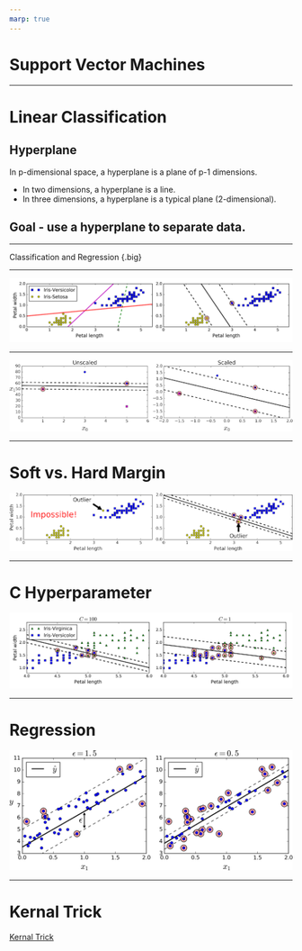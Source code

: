 ```yaml
---
marp: true
---
```


# Support Vector Machines
<!--
Support vector machines (SVM) can be used for both classification and regression tasks, but classification is far more common. In this lecture, we will focus on using SVM for classification. The lab also focuses mainly on classification, but does include a regression example. 
-->

---

# Linear Classification 
## Hyperplane 
In p-dimensional space, a hyperplane is a plane of p-1 dimensions. 

* In two dimensions, a hyperplane is a line. 
* In three dimensions, a hyperplane is a typical plane (2-dimensional).

## Goal - use a hyperplane to separate data. 
<!--

-->

---

Classification and Regression {.big}

---

![](res/supvecmac01.png)

<!--
Image Details:
* [supvecmac01.png](http://www.oreilly.com): Unlicensed
-->
---

![](res/supvecmac02.png)

<!--
Image Details:
* [supvecmac02.png](http://www.oreilly.com): Unlicensed
-->
---

# Soft vs. Hard Margin

![](res/supvecmac03.png)

<!--
Image Details:
* [supvecmac03.png](http://www.oreilly.com): Unlicensed
-->
---

# C Hyperparameter

![](res/supvecmac04.png)

<!--
Smaller values allow more data in the highway and create wider highways.

Image Details:
* [supvecmac04.png](http://www.oreilly.com): Unlicensed
-->

---

# Regression

![](res/supvecmac05.png)

<!--
The support vectors are the distances between the data points and the margin.

Image Details:
* [supvecmac05.png](http://www.oreilly.com): Unlicensed
-->

---

# Kernal Trick

[Kernal Trick](https://www.youtube.com/watch?time_continue=2&v=3liCbRZPrZA&feature=emb_logo)

<!--When Linear SVM won’t work, the kernel trick finds a hyperplane boundary in a higher dimension, for low computational power.

Source: https://www.youtube.com/watch?time_continue=2&v=3liCbRZPrZA&feature=emb_logo
-->
